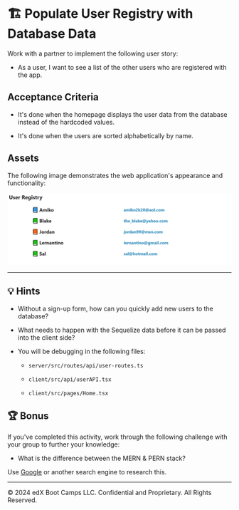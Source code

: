 # 🏗️ Populate User Registry with Database Data

Work with a partner to implement the following user story:

* As a user, I want to see a list of the other users who are registered with the app.

## Acceptance Criteria

* It's done when the homepage displays the user data from the database instead of the hardcoded values.

* It's done when the users are sorted alphabetically by name.

## Assets

The following image demonstrates the web application's appearance and functionality:

![The homepage displays an alphabetical list of users and their e-mail addresses beneath the heading, "User Registry."](./Images/01-user-registry.png)

---

## 💡 Hints

* Without a sign-up form, how can you quickly add new users to the database?

* What needs to happen with the Sequelize data before it can be passed into the client side?

* You will be debugging in the following files:

  * `server/src/routes/api/user-routes.ts`

  * `client/src/api/userAPI.tsx`
  
  * `client/src/pages/Home.tsx`

## 🏆 Bonus

If you've completed this activity, work through the following challenge with your group to further your knowledge:

* What is the difference between the MERN & PERN stack?

Use [Google](https://www.google.com) or another search engine to research this.

---
© 2024 edX Boot Camps LLC. Confidential and Proprietary. All Rights Reserved.

